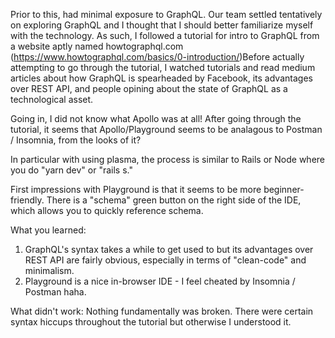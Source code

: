 Prior to this, had minimal exposure to GraphQL. Our team settled tentatively on exploring GraphQL and I thought that I should better familiarize myself with the technology. As such, I followed a tutorial for intro to GraphQL from a website aptly named howtographql.com (https://www.howtographql.com/basics/0-introduction/)Before actually attempting to go through the tutorial, I watched tutorials and read medium articles about how GraphQL is spearheaded by Facebook, its advantages over REST API, and people opining about the state of GraphQL as a technological asset. 

Going in, I did not know what Apollo was at all! After going through the tutorial, it seems that Apollo/Playground seems to be analagous to Postman / Insomnia, from the looks of it? 

In particular with using plasma, the process is similar to Rails or Node where you do "yarn dev" or "rails s." 

First impressions with Playground is that it seems to be more beginner-friendly. There is a "schema" green button on the right side of the IDE, which allows you to quickly reference schema. 

What you learned: 
1. GraphQL's syntax takes a while to get used to but its advantages over REST API are fairly obvious, especially in terms of "clean-code" and minimalism.
2. Playground is a nice in-browser IDE - I feel cheated by Insomnia / Postman haha.

What didn't work: 
Nothing fundamentally was broken. There were certain syntax hiccups throughout the tutorial but otherwise I understood it. 